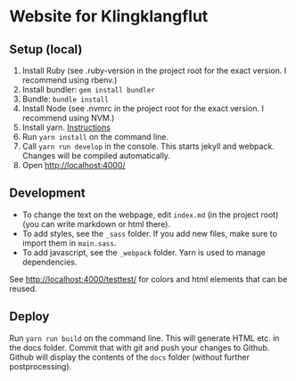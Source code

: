 # Website for Klingklangflut

## Setup (local)

1. Install Ruby (see .ruby-version in the project root for the exact version. I recommend using rbenv.)
2. Install bundler: `gem install bundler`
3. Bundle: `bundle install`
4. Install Node (see .nvmrc in the project root for the exact version. I recommend using NVM.)
5. Install yarn. [Instructions](https://yarnpkg.com/getting-started/install)
6. Run `yarn install` on the command line.
7. Call `yarn run develop` in the console. This starts jekyll and webpack. Changes will be compiled automatically.
8. Open <http://localhost:4000/>


## Development

* To change the text on the webpage, edit `index.md` (in the project root) (you can write markdown or html there).
* To add styles, see the `_sass` folder. If you add new files, make sure to import them in `main.sass`.
* To add javascript, see the `_webpack` folder. Yarn is used to manage dependencies.

See <http://localhost:4000/testtest/> for colors and html elements that can be reused.


## Deploy

Run `yarn run build` on the command line. This will generate HTML etc. in the docs folder. Commit that with git and push your changes to Github. Github will display the contents of the `docs` folder (without further postprocessing).
